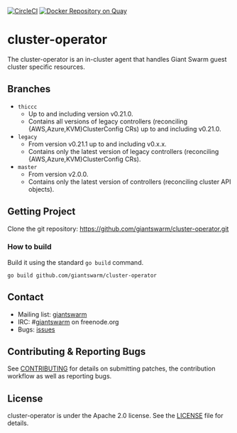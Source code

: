 [![CircleCI](https://circleci.com/gh/giantswarm/cluster-operator.svg?&style=shield&circle-token=373dcae33aecb47a0a53c51105e9381dff5b0b88)](https://circleci.com/gh/giantswarm/cluster-operator) [![Docker Repository on Quay](https://quay.io/repository/giantswarm/cluster-operator/status "Docker Repository on Quay")](https://quay.io/repository/giantswarm/cluster-operator)

# cluster-operator

The cluster-operator is an in-cluster agent that handles Giant Swarm guest
cluster specific resources.



## Branches

- `thiccc`
    - Up to and including version v0.21.0.
    - Contains all versions of legacy controllers (reconciling
      {AWS,Azure,KVM}ClusterConfig CRs) up to and including v0.21.0.
- `legacy`
    - From version v0.21.1 up to and including v0.x.x.
    - Contains only the latest version of legacy controllers (reconciling
      {AWS,Azure,KVM}ClusterConfig CRs).
- `master`
    - From version v2.0.0.
    - Contains only the latest version of controllers (reconciling cluster API
      objects).

## Getting Project

Clone the git repository: https://github.com/giantswarm/cluster-operator.git

### How to build

Build it using the standard `go build` command.

```
go build github.com/giantswarm/cluster-operator
```

## Contact

- Mailing list: [giantswarm](https://groups.google.com/forum/!forum/giantswarm)
- IRC: #[giantswarm](irc://irc.freenode.org:6667/#giantswarm) on freenode.org
- Bugs: [issues](https://github.com/giantswarm/cluster-operator/issues)

## Contributing & Reporting Bugs

See [CONTRIBUTING](CONTRIBUTING.md) for details on submitting patches, the
contribution workflow as well as reporting bugs.



## License

cluster-operator is under the Apache 2.0 license. See the [LICENSE](LICENSE) file for
details.

